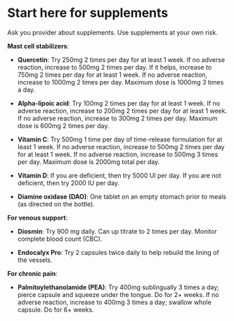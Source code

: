 # Start here for supplements

Ask you provider about supplements. Use supplements at your own risk.

**Mast cell stabilizers**:

* **Quercetin**: Try 250mg 2 times per day for at least 1 week. If no adverse reaction, increase to 500mg 2 times per day. If it helps, increase to 750mg 2 times per day for at least 1 week. If no adverse reaction, increase to 1000mg 2 times per day. Maximum dose is 1000mg 3 times a day.

* **Alpha-lipoic acid**: Try 100mg 2 times per day for at least 1 week. If no adverse reaction, increase to 200mg 2 times per day for at least 1 week. If no adverse reaction, increase to 300mg 2 times per day. Maximum dose is 600mg 2 times per day.

* **Vitamin C**: Try 500mg 1 time per day of time-release formulation for at least 1 week. If no adverse reaction, increase to 500mg 2 times per day for at least 1 week. If no adverse reaction, increase to 500mg 3 times per day. Maximum dose is 2000mg total per day.

* **Vitamin D**: If you are deficient, then try 5000 UI per day. If you are not deficient, then try 2000 IU per day.

* **Diamine oxidase (DAO)**: One tablet on an empty stomach prior to meals (as directed on the bottle).

**For venous support**:

* **Diosmin**: Try 900 mg daily. Can up titrate to 2 times per day. Monitor complete blood count (CBC).

* **Endocalyx Pro**: Try 2 capsules twice daily to help rebuild the lining of the vessels.

**For chronic pain**:

* **Palmitoylethanolamide (PEA)**: Try 400mg sublingually 3 times a day; pierce capsule and squeeze under the tongue. Do for 2+ weeks. If no adverse reaction, increase to 400mg 3 times a day; swallow whole capsule. Do for 6+ weeks.
